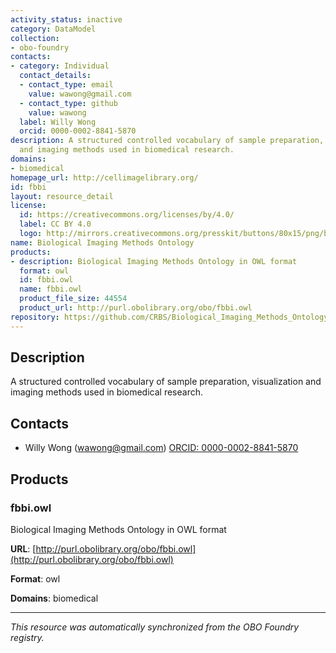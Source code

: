 ```yaml
---
activity_status: inactive
category: DataModel
collection:
- obo-foundry
contacts:
- category: Individual
  contact_details:
  - contact_type: email
    value: wawong@gmail.com
  - contact_type: github
    value: wawong
  label: Willy Wong
  orcid: 0000-0002-8841-5870
description: A structured controlled vocabulary of sample preparation, visualization
  and imaging methods used in biomedical research.
domains:
- biomedical
homepage_url: http://cellimagelibrary.org/
id: fbbi
layout: resource_detail
license:
  id: https://creativecommons.org/licenses/by/4.0/
  label: CC BY 4.0
  logo: http://mirrors.creativecommons.org/presskit/buttons/80x15/png/by.png
name: Biological Imaging Methods Ontology
products:
- description: Biological Imaging Methods Ontology in OWL format
  format: owl
  id: fbbi.owl
  name: fbbi.owl
  product_file_size: 44554
  product_url: http://purl.obolibrary.org/obo/fbbi.owl
repository: https://github.com/CRBS/Biological_Imaging_Methods_Ontology
---
```

## Description

A structured controlled vocabulary of sample preparation, visualization and imaging methods used in biomedical research.

## Contacts

- Willy Wong (wawong@gmail.com) [ORCID: 0000-0002-8841-5870](https://orcid.org/0000-0002-8841-5870)

## Products

### fbbi.owl

Biological Imaging Methods Ontology in OWL format

**URL**: [http://purl.obolibrary.org/obo/fbbi.owl](http://purl.obolibrary.org/obo/fbbi.owl)

**Format**: owl

**Domains**: biomedical

---

*This resource was automatically synchronized from the OBO Foundry registry.*